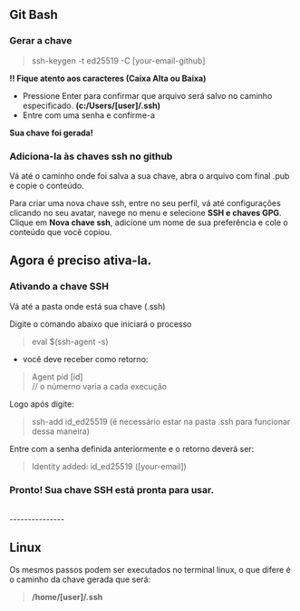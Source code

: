 ## Git Bash
### Gerar a chave
> ssh-keygen -t ed25519 -C [your-email-github]

**!! Fique atento aos caracteres (Caixa Alta ou Baixa)**

- Pressione Enter para confirmar que arquivo será salvo no caminho especificado. **(c:/Users/[user]/.ssh)**
- Entre com uma senha e confirme-a

**Sua chave foi gerada!**

### Adiciona-la às chaves ssh no github 
Vá até o caminho onde foi salva a sua chave, abra o arquivo com final .pub e copie o conteúdo.

Para criar uma nova chave ssh, entre no seu perfil, vá até configurações clicando no seu avatar, navege no menu e selecione **SSH e chaves GPG**. Clique em **Nova chave ssh**, adicione um nome de sua preferência e cole o conteúdo que você copiou.

## Agora é preciso ativa-la.
### Ativando a chave SSH
Vá até a pasta onde está sua chave (.ssh)

Digite o comando abaixo que iniciará o processo

> eval $(ssh-agent -s)

- você deve receber como retorno:

> Agent pid [id]   
> // o númerno varia a cada execução 

Logo após digite:

> ssh-add id_ed25519 (é necessário estar na pasta .ssh para funcionar dessa maneira)

Entre com a senha definida anteriormente e o retorno deverá ser:
> Identity added: id_ed25519 ([your-email])

### Pronto! Sua chave SSH está pronta para usar.

<br>
---------------    

## Linux
Os mesmos passos podem ser executados no terminal linux, o que difere é o caminho da chave gerada que será:
> **/home/[user]/.ssh**